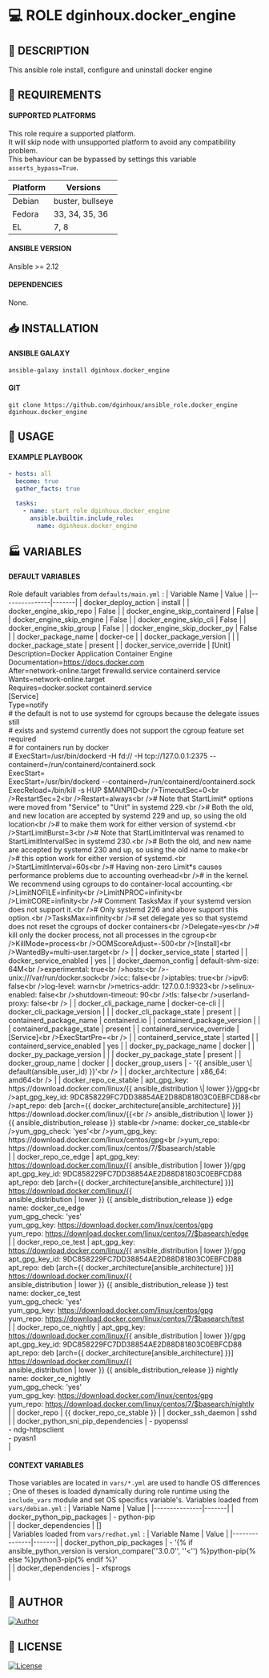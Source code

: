# :computer: ROLE dginhoux.docker_engine

## :scroll: DESCRIPTION

This ansible role install, configure and uninstall docker engine<br />


## :nut_and_bolt: REQUIREMENTS

#### SUPPORTED PLATFORMS

This role require a supported platform. <br />
It will skip node with unsupported platform to avoid any compatibility problem. <br />
This behaviour can be bypassed by settings this variable `asserts_bypass=True`.

| Platform | Versions |
|----------|----------|
| Debian | buster, bullseye |
| Fedora | 33, 34, 35, 36 |
| EL | 7, 8 |


#### ANSIBLE VERSION

Ansible >= 2.12


#### DEPENDENCIES

None.


## :inbox_tray: INSTALLATION

#### ANSIBLE GALAXY

```shell
ansible-galaxy install dginhoux.docker_engine
```

#### GIT

```shell
git clone https://github.com/dginhoux/ansible_role.docker_engine dginhoux.docker_engine
```


## :rocket: USAGE

#### EXAMPLE PLAYBOOK

```yaml
- hosts: all
  become: true
  gather_facts: true

  tasks:
    - name: start role dginhoux.docker_engine
      ansible.builtin.include_role:
        name: dginhoux.docker_engine
```


## :factory: VARIABLES
#### DEFAULT VARIABLES
Role default variables from `defaults/main.yml` : 
| Variable Name | Value |
|---------------|-------|
| docker_deploy_action | install |
| docker_engine_skip_repo | False |
| docker_engine_skip_containerd | False |
| docker_engine_skip_engine | False |
| docker_engine_skip_cli | False |
| docker_engine_skip_group | False |
| docker_engine_skip_docker_py | False |
| docker_package_name | docker-ce |
| docker_package_version |  |
| docker_package_state | present |
| docker_service_override | [Unit]<br />Description=Docker Application Container Engine<br />Documentation=https://docs.docker.com<br />After=network-online.target firewalld.service containerd.service<br />Wants=network-online.target<br />Requires=docker.socket containerd.service<br />[Service]<br />Type=notify<br /># the default is not to use systemd for cgroups because the delegate issues still<br /># exists and systemd currently does not support the cgroup feature set required<br /># for containers run by docker<br /># ExecStart=/usr/bin/dockerd -H fd:// -H tcp://127.0.0.1:2375 --containerd=/run/containerd/containerd.sock<br />ExecStart=<br />ExecStart=/usr/bin/dockerd --containerd=/run/containerd/containerd.sock<br />ExecReload=/bin/kill -s HUP $MAINPID<br />TimeoutSec=0<br />RestartSec=2<br />Restart=always<br /># Note that StartLimit* options were moved from "Service" to "Unit" in systemd 229.<br /># Both the old, and new location are accepted by systemd 229 and up, so using the old location<br /># to make them work for either version of systemd.<br />StartLimitBurst=3<br /># Note that StartLimitInterval was renamed to StartLimitIntervalSec in systemd 230.<br /># Both the old, and new name are accepted by systemd 230 and up, so using the old name to make<br /># this option work for either version of systemd.<br />StartLimitInterval=60s<br /># Having non-zero Limit*s causes performance problems due to accounting overhead<br /># in the kernel. We recommend using cgroups to do container-local accounting.<br />LimitNOFILE=infinity<br />LimitNPROC=infinity<br />LimitCORE=infinity<br /># Comment TasksMax if your systemd version does not support it.<br /># Only systemd 226 and above support this option.<br />TasksMax=infinity<br /># set delegate yes so that systemd does not reset the cgroups of docker containers<br />Delegate=yes<br /># kill only the docker process, not all processes in the cgroup<br />KillMode=process<br />OOMScoreAdjust=-500<br />[Install]<br />WantedBy=multi-user.target<br /> |
| docker_service_state | started |
| docker_service_enabled | yes |
| docker_daemon_config | default-shm-size: 64M<br />experimental: true<br />hosts:<br />- unix:///var/run/docker.sock<br />icc: false<br />iptables: true<br />ipv6: false<br />log-level: warn<br />metrics-addr: 127.0.0.1:9323<br />selinux-enabled: false<br />shutdown-timeout: 90<br />tls: false<br />userland-proxy: false<br /> |
| docker_cli_package_name | docker-ce-cli |
| docker_cli_package_version |  |
| docker_cli_package_state | present |
| containerd_package_name | containerd.io |
| containerd_package_version |  |
| containerd_package_state | present |
| containerd_service_override | [Service]<br />ExecStartPre=<br /> |
| containerd_service_state | started |
| containerd_service_enabled | yes |
| docker_py_package_name | docker |
| docker_py_package_version |  |
| docker_py_package_state | present |
| docker_group_name | docker |
| docker_group_users | - '{{ ansible_user  \| default(ansible_user_id) }}'<br /> |
| docker_architecture | x86_64: amd64<br /> |
| docker_repo_ce_stable | apt_gpg_key: https://download.docker.com/linux/{{ ansible_distribution  \| lower }}/gpg<br />apt_gpg_key_id: 9DC858229FC7DD38854AE2D88D81803C0EBFCD88<br />apt_repo: deb [arch={{ docker_architecture[ansible_architecture] }}] https://download.docker.com/linux/{{<br />  ansible_distribution  \| lower }} {{ ansible_distribution_release }} stable<br />name: docker_ce_stable<br />yum_gpg_check: 'yes'<br />yum_gpg_key: https://download.docker.com/linux/centos/gpg<br />yum_repo: https://download.docker.com/linux/centos/7/$basearch/stable<br /> |
| docker_repo_ce_edge | apt_gpg_key: https://download.docker.com/linux/{{ ansible_distribution  \| lower }}/gpg<br />apt_gpg_key_id: 9DC858229FC7DD38854AE2D88D81803C0EBFCD88<br />apt_repo: deb [arch={{ docker_architecture[ansible_architecture] }}] https://download.docker.com/linux/{{<br />  ansible_distribution  \| lower }} {{ ansible_distribution_release }} edge<br />name: docker_ce_edge<br />yum_gpg_check: 'yes'<br />yum_gpg_key: https://download.docker.com/linux/centos/gpg<br />yum_repo: https://download.docker.com/linux/centos/7/$basearch/edge<br /> |
| docker_repo_ce_test | apt_gpg_key: https://download.docker.com/linux/{{ ansible_distribution  \| lower }}/gpg<br />apt_gpg_key_id: 9DC858229FC7DD38854AE2D88D81803C0EBFCD88<br />apt_repo: deb [arch={{ docker_architecture[ansible_architecture] }}] https://download.docker.com/linux/{{<br />  ansible_distribution  \| lower }} {{ ansible_distribution_release }} test<br />name: docker_ce_test<br />yum_gpg_check: 'yes'<br />yum_gpg_key: https://download.docker.com/linux/centos/gpg<br />yum_repo: https://download.docker.com/linux/centos/7/$basearch/test<br /> |
| docker_repo_ce_nightly | apt_gpg_key: https://download.docker.com/linux/{{ ansible_distribution  \| lower }}/gpg<br />apt_gpg_key_id: 9DC858229FC7DD38854AE2D88D81803C0EBFCD88<br />apt_repo: deb [arch={{ docker_architecture[ansible_architecture] }}] https://download.docker.com/linux/{{<br />  ansible_distribution  \| lower }} {{ ansible_distribution_release }} nightly<br />name: docker_ce_nightly<br />yum_gpg_check: 'yes'<br />yum_gpg_key: https://download.docker.com/linux/centos/gpg<br />yum_repo: https://download.docker.com/linux/centos/7/$basearch/nightly<br /> |
| docker_repo | {{ docker_repo_ce_stable }} |
| docker_ssh_daemon | sshd |
| docker_python_sni_pip_dependencies | - pyopenssl<br />- ndg-httpsclient<br />- pyasn1<br /> |


#### CONTEXT VARIABLES

Those variables are located in `vars/*.yml` are used to handle OS differences ; One of theses is loaded dynamically during role
runtime using the `include_vars` module and set OS specifics variable's.
Variables loaded from `vars/debian.yml` : 
| Variable Name | Value |
|---------------|-------|
| docker_python_pip_packages | - python-pip<br /> |
| docker_dependencies | []<br /> |
Variables loaded from `vars/redhat.yml` : 
| Variable Name | Value |
|---------------|-------|
| docker_python_pip_packages | - '{% if ansible_python_version is version_compare(''3.0.0'', ''<'') %}python-pip{%<br />  else %}python3-pip{% endif %}'<br /> |
| docker_dependencies | - xfsprogs<br /> |




## :man: AUTHOR

[![Author](https://img.shields.io/badge/maintained%20by-dginhoux-e00000?style=flat-square)](https://github.com/dginhoux)


## :bookmark_tabs: LICENSE

[![License](https://img.shields.io/github/license/dginhoux/ansible_role.docker_engine?style=flat-square)](https://github.com/dginhoux/ansible_role.docker_engine/blob/master/LICENSE)